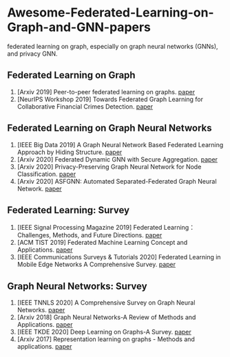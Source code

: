 # Awesome-Federated-Learning-on-Graph-and-GNN-papers
federated learning on graph, especially on graph neural networks (GNNs), and privacy GNN.

## Federated Learning on Graph
1. \[Arxiv 2019\] Peer-to-peer federated learning on graphs. [paper](https://arxiv.org/pdf/1901.11173)
2. \[NeurIPS Workshop 2019\] Towards Federated Graph Learning for Collaborative Financial Crimes Detection. [paper](https://arxiv.org/pdf/1909.12946)

## Federated Learning on Graph Neural Networks
1. \[IEEE Big Data 2019\] A Graph Neural Network Based Federated Learning Approach by Hiding Structure. [paper](https://www.researchgate.net/profile/Shijun_Liu3/publication/339482514_SGNN_A_Graph_Neural_Network_Based_Federated_Learning_Approach_by_Hiding_Structure/links/5f48365d458515a88b790595/SGNN-A-Graph-Neural-Network-Based-Federated-Learning-Approach-by-Hiding-Structure.pdf)
2. \[Arxiv 2020\] Federated Dynamic GNN with Secure Aggregation. [paper](https://arxiv.org/pdf/2009.07351)
3. \[Arxiv 2020\] Privacy-Preserving Graph Neural Network for Node Classification. [paper](https://arxiv.org/pdf/2005.11903)
4. \[Arxiv 2020\] ASFGNN: Automated Separated-Federated Graph Neural Network. [paper](https://arxiv.org/pdf/2011.03248)

## Federated Learning: Survey
1. \[IEEE Signal Processing Magazine 2019\] Federated Learning：Challenges, Methods, and Future Directions. [paper](https://arxiv.org/pdf/1908.07873)
2. \[ACM TIST 2019\] Federated Machine Learning Concept and Applications. [paper](https://arxiv.org/pdf/1902.04885)
3. \[IEEE Communications Surveys & Tutorials 2020\] Federated Learning in Mobile Edge Networks A Comprehensive Survey. [paper](https://arxiv.org/pdf/1909.11875)

## Graph Neural Networks: Survey
1. \[IEEE TNNLS 2020\] A Comprehensive Survey on Graph Neural Networks. [paper](https://arxiv.org/pdf/1901.00596)
2. \[Arxiv 2018\] Graph Neural Networks-A Review of Methods and Applications. [paper](https://arxiv.org/abs/1812.08434)
2. \[IEEE TKDE 2020\] Deep Learning on Graphs-A Survey. [paper](https://arxiv.org/pdf/1812.04202.pdf%E3%80%82)
3. \[Arxiv 2017\] Representation learning on graphs - Methods and applications. [paper](https://arxiv.org/pdf/1709.05584)